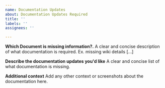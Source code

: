 ```yaml
---
name: Documentation Updates
about: Documentation Updates Required
title: ''
labels: ''
assignees: ''

---
```


**Which Document is missing information?.**
A clear and concise description of what documentation is required. Ex. missing wiki details [...]

**Describe the documentation updates you'd like**
A clear and concise list of what documentation is missing.

**Additional context**
Add any other context or screenshots about the documentation here.
